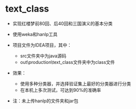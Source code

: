 # text_class

- 实现红楼梦前80回、后40回和三国演义的基本分类
- 使用weka和hanlp工具
- 项目文件为IDEA项目，其中：
  - src文件夹中为java源码
  - out\production\text_class文件夹中为class文件
- 效果：
  - 使用多种分类器，并选择验证集上最好的分类器进行分类
  - 在本机上多次测试，可达到90%的准确率

- 注：未上传hanlp的文件夹和jar包